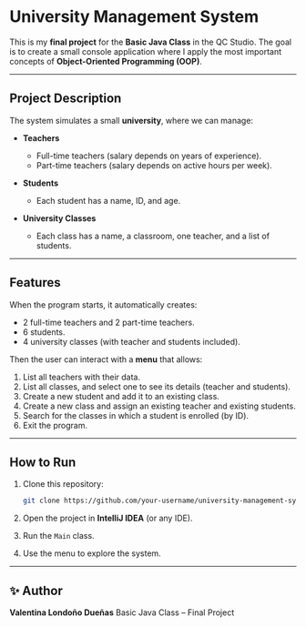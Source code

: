 # University Management System

This is my **final project** for the **Basic Java Class** in the QC Studio.
The goal is to create a small console application where I apply the most important concepts of **Object-Oriented Programming (OOP)**.

---

## Project Description

The system simulates a small **university**, where we can manage:

* **Teachers**

  * Full-time teachers (salary depends on years of experience).
  * Part-time teachers (salary depends on active hours per week).

* **Students**

  * Each student has a name, ID, and age.

* **University Classes**

  * Each class has a name, a classroom, one teacher, and a list of students.

---

## Features

When the program starts, it automatically creates:

* 2 full-time teachers and 2 part-time teachers.
* 6 students.
* 4 university classes (with teacher and students included).

Then the user can interact with a **menu** that allows:

1. List all teachers with their data.
2. List all classes, and select one to see its details (teacher and students).
3. Create a new student and add it to an existing class.
4. Create a new class and assign an existing teacher and existing students.
5. Search for the classes in which a student is enrolled (by ID).
6. Exit the program.


---

## How to Run

1. Clone this repository:

   ```bash
   git clone https://github.com/your-username/university-management-system.git
   ```

2. Open the project in **IntelliJ IDEA** (or any IDE).

3. Run the `Main` class.

4. Use the menu to explore the system.

---

## ✨ Author

**Valentina Londoño Dueñas**
Basic Java Class – Final Project

